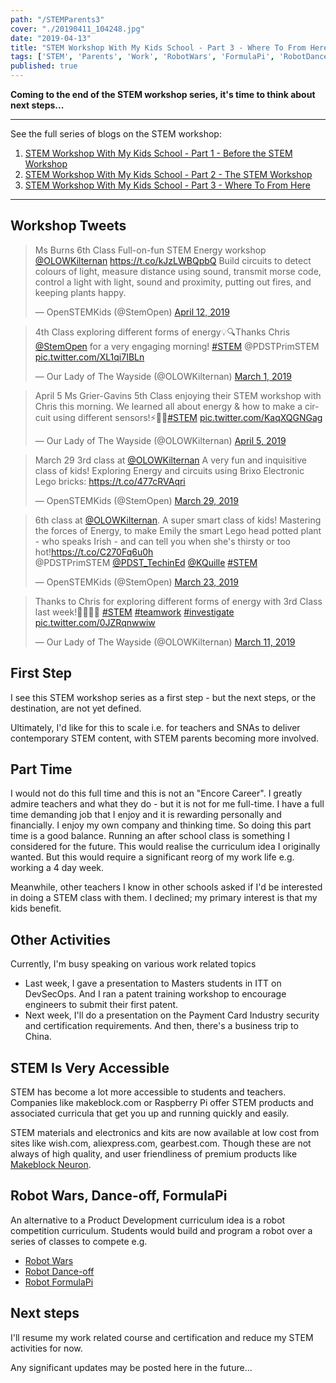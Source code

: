 ```yaml
---
path: "/STEMParents3"
cover: "./20190411_104248.jpg"
date: "2019-04-13"
title: "STEM Workshop With My Kids School - Part 3 - Where To From Here"
tags: ['STEM', 'Parents', 'Work', 'RobotWars', 'FormulaPi', 'RobotDanceOff']
published: true    
---
```


**Coming to the end of the STEM workshop series, it's time to think about next steps...**



---
See the full series of blogs on the STEM workshop:                                         
1. [STEM Workshop With My Kids School - Part 1 - Before the STEM Workshop](../STEMParents1)
2. [STEM Workshop With My Kids School - Part 2 - The STEM Workshop](../STEMParents2)       
3. [STEM Workshop With My Kids School - Part 3 - Where To From Here](../STEMParents3)      
---


## Workshop Tweets 
<blockquote class="twitter-tweet"><p lang="en" dir="ltr">Ms Burns 6th Class Full-on-fun STEM Energy workshop <a href="https://twitter.com/OLOWKilternan?ref_src=twsrc%5Etfw">@OLOWKilternan</a> <a href="https://t.co/kJzLWBQpbQ">https://t.co/kJzLWBQpbQ</a> Build circuits to detect colours of light, measure distance using sound, transmit morse code, control a light with light, sound and proximity, putting out fires, and keeping plants happy.</p>&mdash; OpenSTEMKids (@StemOpen) <a href="https://twitter.com/StemOpen/status/1116828772135837697?ref_src=twsrc%5Etfw">April 12, 2019</a></blockquote> 

<blockquote class="twitter-tweet"><p lang="en" dir="ltr">4th Class exploring different forms of energy💡🔍Thanks Chris <a href="https://twitter.com/StemOpen?ref_src=twsrc%5Etfw">@StemOpen</a> for a very engaging morning! <a href="https://twitter.com/hashtag/STEM?src=hash&amp;ref_src=twsrc%5Etfw">#STEM</a> @PDSTPrimSTEM <a href="https://t.co/XL1qi7IBLn">pic.twitter.com/XL1qi7IBLn</a></p>&mdash; Our Lady of The Wayside (@OLOWKilternan) <a href="https://twitter.com/OLOWKilternan/status/1101423689562767360?ref_src=twsrc%5Etfw">March 1, 2019</a></blockquote> 

<blockquote class="twitter-tweet"><p lang="en" dir="ltr">April 5 Ms Grier-Gavins 5th Class enjoying their STEM workshop with Chris this morning. We learned all about energy &amp; how to make a circuit using different sensors!⚡️🔌💡<a href="https://twitter.com/hashtag/STEM?src=hash&amp;ref_src=twsrc%5Etfw">#STEM</a> <a href="https://t.co/KaqXQGNGag">pic.twitter.com/KaqXQGNGag</a></p>&mdash; Our Lady of The Wayside (@OLOWKilternan) <a href="https://twitter.com/OLOWKilternan/status/1114132748971782147?ref_src=twsrc%5Etfw">April 5, 2019</a></blockquote> 

<blockquote class="twitter-tweet"><p lang="en" dir="ltr">March 29 3rd class at <a href="https://twitter.com/OLOWKilternan?ref_src=twsrc%5Etfw">@OLOWKilternan</a> A very fun and inquisitive class of kids! Exploring Energy and circuits using Brixo Electronic Lego bricks: <a href="https://t.co/477cRVAqri">https://t.co/477cRVAqri</a></p>&mdash; OpenSTEMKids (@StemOpen) <a href="https://twitter.com/StemOpen/status/1111667497617494017?ref_src=twsrc%5Etfw">March 29, 2019</a></blockquote> <script async src="https://platform.twitter.com/widgets.js" charset="utf-8"></script>

<blockquote class="twitter-tweet"><p lang="en" dir="ltr">6th class at <a href="https://twitter.com/OLOWKilternan?ref_src=twsrc%5Etfw">@OLOWKilternan</a>. A super smart class of kids! Mastering the forces of Energy, to make Emily the smart Lego head potted plant - who speaks Irish - and can tell you when she&#39;s thirsty or too hot!<a href="https://t.co/C270Fq6u0h">https://t.co/C270Fq6u0h</a><br>@PDSTPrimSTEM <a href="https://twitter.com/PDST_TechinEd?ref_src=twsrc%5Etfw">@PDST_TechinEd</a> <a href="https://twitter.com/KQuille?ref_src=twsrc%5Etfw">@KQuille</a> <a href="https://twitter.com/hashtag/STEM?src=hash&amp;ref_src=twsrc%5Etfw">#STEM</a></p>&mdash; OpenSTEMKids (@StemOpen) <a href="https://twitter.com/StemOpen/status/1109365218969300992?ref_src=twsrc%5Etfw">March 23, 2019</a></blockquote> <script async src="https://platform.twitter.com/widgets.js" charset="utf-8"></script>

<blockquote class="twitter-tweet"><p lang="en" dir="ltr">Thanks to Chris for exploring different forms of energy with 3rd Class last week!👨‍🔬👩‍🔬 <a href="https://twitter.com/hashtag/STEM?src=hash&amp;ref_src=twsrc%5Etfw">#STEM</a> <a href="https://twitter.com/hashtag/teamwork?src=hash&amp;ref_src=twsrc%5Etfw">#teamwork</a> <a href="https://twitter.com/hashtag/investigate?src=hash&amp;ref_src=twsrc%5Etfw">#investigate</a> <a href="https://t.co/0JZRqnwwiw">pic.twitter.com/0JZRqnwwiw</a></p>&mdash; Our Lady of The Wayside (@OLOWKilternan) <a href="https://twitter.com/OLOWKilternan/status/1105171478889316358?ref_src=twsrc%5Etfw">March 11, 2019</a></blockquote> <script async src="https://platform.twitter.com/widgets.js" charset="utf-8"></script>


## First Step
I see this STEM workshop series as a first step - but the next steps, or the destination, are not yet defined. 

Ultimately, I'd like for this to scale i.e. for teachers and SNAs to deliver contemporary STEM content, with STEM parents becoming more involved.


## Part Time
I would not do this full time and this is not an "Encore Career". I greatly admire teachers and what they do - but it is not for me full-time. I have a full time demanding job that I enjoy and it is rewarding personally and financially. I enjoy my own company and thinking time. So doing this part time is a good balance. Running an after school class is something I considered for the future. This would realise the curriculum idea I originally wanted. But this would require a significant reorg of my work life e.g. working a 4 day week.

Meanwhile, other teachers I know in other schools asked if I'd be interested in doing a STEM class with them. I declined; my primary interest is that my kids benefit.

## Other Activities
Currently, I'm busy speaking on various work related topics

- Last week, I gave a presentation to Masters students in ITT on DevSecOps. And I ran a patent training workshop to encourage engineers to submit their first patent. 
- Next week, I'll do a presentation on the Payment Card Industry security and certification requirements. And then, there's a business trip to China.

## STEM Is Very Accessible
STEM has become a lot more accessible to students and teachers. Companies like makeblock.com or Raspberry Pi offer STEM products and associated curricula that get you up and running quickly and easily.

STEM materials and electronics and kits are now available at low cost from sites like wish.com, aliexpress.com, gearbest.com. Though these are not always of high quality, and user friendliness of premium products like [Makeblock Neuron](https://www.openstemkids.com/makeblock-neuron-all-in-one-kit ).

## Robot Wars, Dance-off, FormulaPi
An alternative to a Product Development curriculum idea is a robot competition curriculum. Students would build and program a robot over a series of classes to compete e.g.  

* [Robot Wars](http://www.robotwars.tv/) 
* [Robot Dance-off](https://www.youtube.com/watch?v=TLGWQfK-6DY)
* [Robot FormulaPi](https://www.piborg.org/robots/formulapi-entry)

## Next steps
I'll resume my work related course and certification and reduce my STEM activities for now.

Any significant updates may be posted here in the future...

